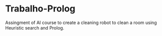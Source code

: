 # Trabalho-Prolog

Assingment of AI course to create a cleaning robot to clean a room using Heuristic search and Prolog.

